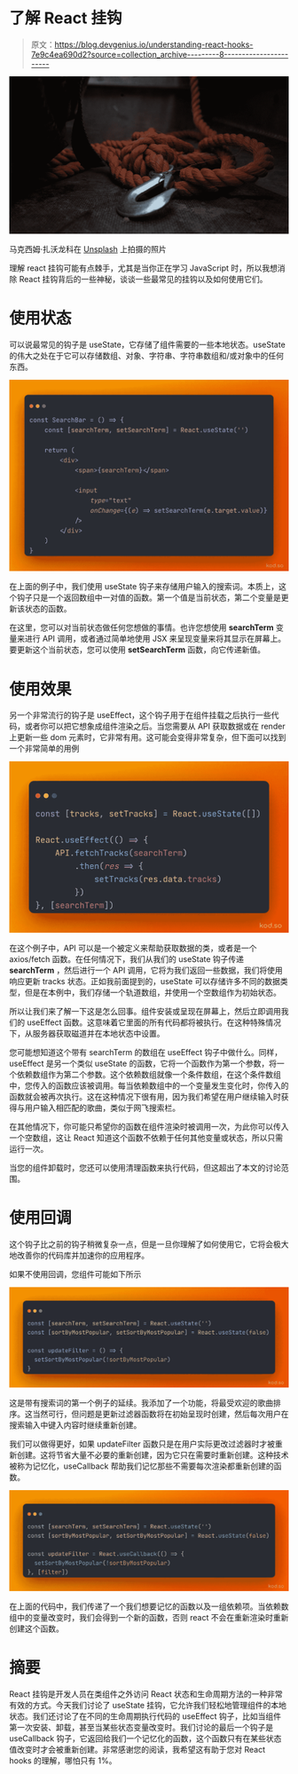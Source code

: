 # 了解 React 挂钩

> 原文：<https://blog.devgenius.io/understanding-react-hooks-7e9c4ea690d2?source=collection_archive---------8----------------------->

![](img/8a2c9063d33bf0cd0925afaaf5971c18.png)

马克西姆·扎沃龙科在 [Unsplash](https://unsplash.com?utm_source=medium&utm_medium=referral) 上拍摄的照片

理解 react 挂钩可能有点棘手，尤其是当你正在学习 JavaScript 时，所以我想消除 React 挂钩背后的一些神秘，谈谈一些最常见的挂钩以及如何使用它们。

# 使用状态

可以说最常见的钩子是 useState，它存储了组件需要的一些本地状态。useState 的伟大之处在于它可以存储数组、对象、字符串、字符串数组和/或对象中的任何东西。

![](img/ba0d5660f64b8d4457457eef77b421c9.png)

在上面的例子中，我们使用 useState 钩子来存储用户输入的搜索词。本质上，这个钩子只是一个返回数组中一对值的函数。第一个值是当前状态，第二个变量是更新该状态的函数。

在这里，您可以对当前状态做任何您想做的事情。也许您想使用 **searchTerm** 变量来进行 API 调用，或者通过简单地使用 JSX 来呈现变量来将其显示在屏幕上。要更新这个当前状态，您可以使用 **setSearchTerm** 函数，向它传递新值。

# 使用效果

另一个非常流行的钩子是 useEffect，这个钩子用于在组件挂载之后执行一些代码，或者你可以把它想象成组件渲染之后。当您需要从 API 获取数据或在 render 上更新一些 dom 元素时，它非常有用。这可能会变得非常复杂，但下面可以找到一个非常简单的用例

![](img/745b20b4ff2b28dab4440f45e5087925.png)

在这个例子中，API 可以是一个被定义来帮助获取数据的类，或者是一个 axios/fetch 函数。在任何情况下，我们从我们的 useState 钩子传递 **searchTerm** ，然后进行一个 API 调用，它将为我们返回一些数据，我们将使用响应更新 tracks 状态。正如我前面提到的，useState 可以存储许多不同的数据类型，但是在本例中，我们存储一个轨道数组，并使用一个空数组作为初始状态。

所以让我们来了解一下这是怎么回事。组件安装或呈现在屏幕上，然后立即调用我们的 useEffect 函数。这意味着它里面的所有代码都将被执行。在这种特殊情况下，从服务器获取磁道并在本地状态中设置。

您可能想知道这个带有 searchTerm 的数组在 useEffect 钩子中做什么。同样，useEffect 是另一个类似 useState 的函数，它将一个函数作为第一个参数，将一个依赖数组作为第二个参数。这个依赖数组就像一个条件数组，在这个条件数组中，您传入的函数应该被调用。每当依赖数组中的一个变量发生变化时，你传入的函数就会被再次执行。这在这种情况下很有用，因为我们希望在用户继续输入时获得与用户输入相匹配的歌曲，类似于网飞搜索栏。

在其他情况下，你可能只希望你的函数在组件渲染时被调用一次，为此你可以传入一个空数组，这让 React 知道这个函数不依赖于任何其他变量或状态，所以只需运行一次。

当您的组件卸载时，您还可以使用清理函数来执行代码，但这超出了本文的讨论范围。

# 使用回调

这个钩子比之前的钩子稍微复杂一点，但是一旦你理解了如何使用它，它将会极大地改善你的代码库并加速你的应用程序。

如果不使用回调，您组件可能如下所示

![](img/6ef00b0a0ed28889580f3c421cd80987.png)

这是带有搜索词的第一个例子的延续。我添加了一个功能，将最受欢迎的歌曲排序。这当然可行，但问题是更新过滤器函数将在初始呈现时创建，然后每次用户在搜索输入中键入内容时继续重新创建。

我们可以做得更好，如果 updateFilter 函数只是在用户实际更改过滤器时才被重新创建。这将节省大量不必要的重新创建，因为它只在需要时重新创建。这种技术被称为记忆化，useCallback 帮助我们记忆那些不需要每次渲染都重新创建的函数。

![](img/cceb0b6e1a1fc26a1153cfcbb4134ec5.png)

在上面的代码中，我们传递了一个我们想要记忆的函数以及一组依赖项。当依赖数组中的变量改变时，我们会得到一个新的函数，否则 react 不会在重新渲染时重新创建这个函数。

# 摘要

React 挂钩是开发人员在类组件之外访问 React 状态和生命周期方法的一种非常有效的方式。今天我们讨论了 useState 挂钩，它允许我们轻松地管理组件的本地状态。我们还讨论了在不同的生命周期执行代码的 useEffect 钩子，比如当组件第一次安装、卸载，甚至当某些状态变量改变时。我们讨论的最后一个钩子是 useCallback 钩子，它返回给我们一个记忆化的函数，这个函数只有在某些状态值改变时才会被重新创建。非常感谢您的阅读，我希望这有助于您对 React hooks 的理解，哪怕只有 1%。